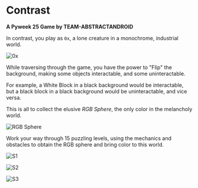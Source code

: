 # Contrast

**A Pyweek 25 Game by TEAM-ABSTRACTANDROID**

In contrast, you play as `0x`, a lone creature in a monochrome, industrial world.

![0x](https://cdn.discordapp.com/attachments/336104478644240394/437376235472158720/unknown.png)

While traversing through the game, you have the power to "Flip" the background, making some objects interactable, and some uninteractable.

For example, a White Block in a black background would be interactable, but a black block in a black background would be uninteractable, and vice versa.

This is all to collect the elusive *RGB Sphere*, the only color in the melancholy world.

![RGB Sphere](https://cdn.discordapp.com/attachments/336104478644240394/437378160594780160/Jumpo7.gif)

Work your way through 15 puzzling levels, using the mechanics and obstacles to obtain the RGB sphere and bring color to this world.

![S1](https://cdn.discordapp.com/attachments/336104478644240394/437380704708329482/Screenshot_97.png)

![S2](https://cdn.discordapp.com/attachments/336104478644240394/437380683539677184/Screenshot_96.png)

![S3](https://cdn.discordapp.com/attachments/336104478644240394/437380877836615690/Screenshot_98.png)